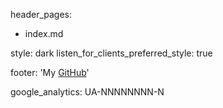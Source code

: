 header_pages:
  - index.md

style: dark
listen_for_clients_preferred_style: true

footer: 'My <a href="https://github.com/ThijmenNLD">GitHub</a>'

google_analytics: UA-NNNNNNNN-N
